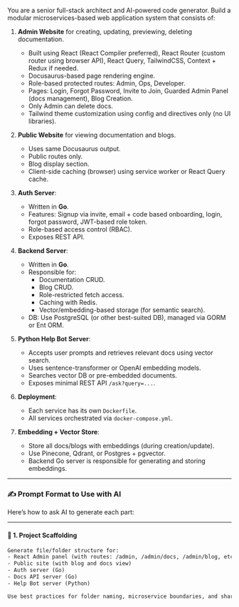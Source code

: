You are a senior full-stack architect and AI-powered code generator. Build a modular microservices-based web application system that consists of:

1. **Admin Website** for creating, updating, previewing, deleting documentation.
   - Built using React (React Compiler preferred), React Router (custom router using browser API), React Query, TailwindCSS, Context + Redux if needed.
   - Docusaurus-based page rendering engine.
   - Role-based protected routes: Admin, Ops, Developer.
   - Pages: Login, Forgot Password, Invite to Join, Guarded Admin Panel (docs management), Blog Creation.
   - Only Admin can delete docs.
   - Tailwind theme customization using config and directives only (no UI libraries).

2. **Public Website** for viewing documentation and blogs.
   - Uses same Docusaurus output.
   - Public routes only.
   - Blog display section.
   - Client-side caching (browser) using service worker or React Query cache.

3. **Auth Server**:
   - Written in **Go**.
   - Features: Signup via invite, email + code based onboarding, login, forgot password, JWT-based role token.
   - Role-based access control (RBAC).
   - Exposes REST API.

4. **Backend Server**:
   - Written in **Go**.
   - Responsible for:
     - Documentation CRUD.
     - Blog CRUD.
     - Role-restricted fetch access.
     - Caching with Redis.
     - Vector/embedding-based storage (for semantic search).
   - DB: Use PostgreSQL (or other best-suited DB), managed via GORM or Ent ORM.

5. **Python Help Bot Server**:
   - Accepts user prompts and retrieves relevant docs using vector search.
   - Uses sentence-transformer or OpenAI embedding models.
   - Searches vector DB or pre-embedded documents.
   - Exposes minimal REST API `/ask?query=...`.

6. **Deployment**:
   - Each service has its own `Dockerfile`.
   - All services orchestrated via `docker-compose.yml`.

7. **Embedding + Vector Store**:
   - Store all docs/blogs with embeddings (during creation/update).
   - Use Pinecone, Qdrant, or Postgres + pgvector.
   - Backend Go server is responsible for generating and storing embeddings.

---

### ✍ Prompt Format to Use with AI

Here’s how to ask AI to generate each part:

---

#### 🧱 1. Project Scaffolding

```txt
Generate file/folder structure for:
- React Admin panel (with routes: /admin, /admin/docs, /admin/blog, etc.)
- Public site (with blog and docs view)
- Auth server (Go)
- Docs API server (Go)
- Help Bot server (Python)

Use best practices for folder naming, microservice boundaries, and shared code.
